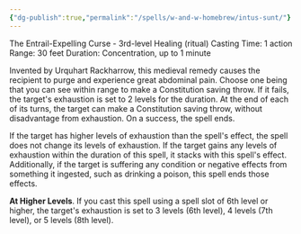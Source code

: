 ```yaml
---
{"dg-publish":true,"permalink":"/spells/w-and-w-homebrew/intus-sunt/"}
---
```


The Entrail-Expelling Curse - 3rd-level Healing (ritual) 
Casting Time: 1 action 
Range: 30 feet 
Duration: Concentration, up to 1 minute 

Invented by Urquhart Rackharrow, this medieval remedy causes the recipient to purge and experience great abdominal pain. Choose one being that you can see within range to make a Constitution saving throw. If it fails, the target's exhaustion is set to 2 levels for the duration. At the end of each of its turns, the target can make a Constitution saving throw, without disadvantage from exhaustion. On a success, the spell ends. 

If the target has higher levels of exhaustion than the spell's effect, the spell does not change its levels of exhaustion. If the target gains any levels of exhaustion within the duration of this spell, it stacks with this spell's effect. Additionally, if the target is suffering any condition or negative effects from something it ingested, such as drinking a poison, this spell ends those effects. 

**At Higher Levels**. If you cast this spell using a spell slot of 6th level or higher, the target's exhaustion is set to 3 levels (6th level), 4 levels (7th level), or 5 levels (8th level).